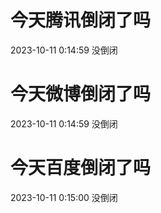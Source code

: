 # 今天腾讯倒闭了吗

2023-10-11 0:14:59 没倒闭

# 今天微博倒闭了吗

2023-10-11 0:14:59 没倒闭

# 今天百度倒闭了吗

2023-10-11 0:15:00 没倒闭


